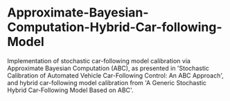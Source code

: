 # Approximate-Bayesian-Computation-Hybrid-Car-following-Model
Implementation of stochastic car-following model calibration via Approximate Bayesian Computation (ABC), as presented in 'Stochastic Calibration of Automated Vehicle Car-Following Control: An ABC Approach', and hybrid car-following model calibration from 'A Generic Stochastic Hybrid Car-Following Model Based on ABC'.
